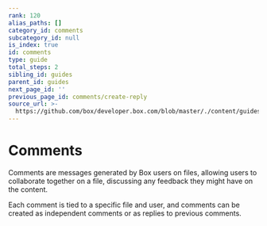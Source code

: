 ```yaml
---
rank: 120
alias_paths: []
category_id: comments
subcategory_id: null
is_index: true
id: comments
type: guide
total_steps: 2
sibling_id: guides
parent_id: guides
next_page_id: ''
previous_page_id: comments/create-reply
source_url: >-
  https://github.com/box/developer.box.com/blob/master/./content/guides/comments/index.md
---
```


# Comments

Comments are messages generated by Box users on files, allowing users to
collaborate together on a file, discussing any feedback they might have on the
content.

Each comment is tied to a specific file and user, and comments can be created as
independent comments or as replies to previous comments.
